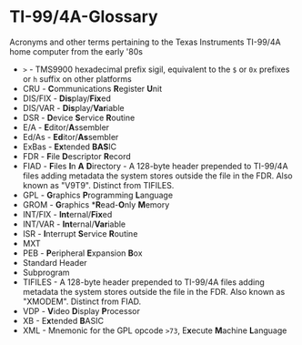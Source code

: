 # TI-99/4A-Glossary
Acronyms and other terms pertaining to the Texas Instruments TI-99/4A home computer from the early '80s

- `>` - TMS9900 hexadecimal prefix sigil, equivalent to the `$` or `0x` prefixes or `h` suffix on other platforms
- CRU - **C**ommunications **R**egister **U**nit
- DIS/FIX - **Dis**play/**Fix**ed
- DIS/VAR - **Dis**play/**Var**iable
- DSR - **D**evice **S**ervice **R**outine
- E/A - **E**ditor/**A**ssembler
- Ed/As - **Ed**itor/**As**sembler
- ExBas - **Ex**tended **BAS**IC
- FDR - **F**ile **D**escriptor **R**ecord
- FIAD - **F**iles **I**n **A** **D**irectory - A 128-byte header prepended to TI-99/4A files adding metadata the system stores outside the file in the FDR. Also known as "V9T9". Distinct from TIFILES.
- GPL - **G**raphics **P**rogramming **L**anguage
- GROM - **G**raphics ***R**ead-**O**nly **M**emory
- INT/FIX - **Int**ernal/**Fix**ed
- INT/VAR - **Int**ernal/**Var**iable
- ISR - **I**nterrupt **S**ervice **R**outine
- MXT
- PEB - **P**eripheral **E**xpansion **B**ox
- Standard Header
- Subprogram
- TIFILES - A 128-byte header prepended to TI-99/4A files adding metadata the system stores outside the file in the FDR. Also known as "XMODEM". Distinct from FIAD.
- VDP - **V**ideo **D**isplay **P**rocessor
- XB - E**x**tended **B**ASIC
- XML - Mnemonic for the GPL opcode `>73`, E**x**ecute **M**achine **L**anguage
